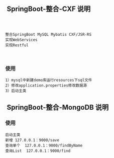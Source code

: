 ##  SpringBoot-整合-CXF 说明
 
### 
    整合SpringBoot MySQL Mybatis CXF/JSR-RS 
    实现WebServices
    实现Restful
     
###  使用 

    1）mysql中新建demo库运行resources下sql文件
    2）修改application.properties修改数据源
    3）启动主类

##  SpringBoot-整合-MongoDB 说明

###  使用

    启动主类
    新增 127.0.0.1：9000/save
    查询单个  127.0.0.1：9000/findByName
    查询List  127.0.0.1：9000/find
    
   
